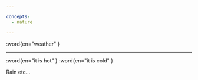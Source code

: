 ```yaml
---

concepts:
  - nature

---
```


:word{en="weather" }

--------------------------------------------------

:word{en="it is hot" }
:word{en="it is cold" }

Rain etc...
